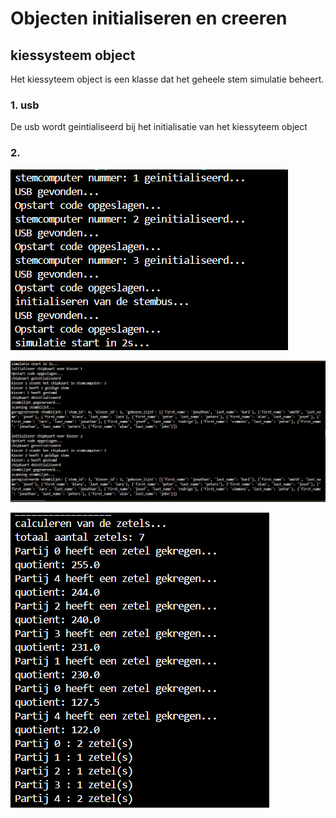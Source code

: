 # Objecten initialiseren en creeren

## kiessysteem object
Het kiessyteem object is een klasse dat het geheele stem simulatie beheert.
### 1. usb
De usb wordt geintialiseerd bij het initialisatie van het kiessyteem object
### 2. 

![Alt text](pictures/opstartscherm.png)


![Alt text](pictures/stemprocess.png)


![Alt text](pictures/zetel_calculatie.png)